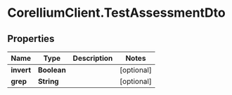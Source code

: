 # CorelliumClient.TestAssessmentDto

## Properties

Name | Type | Description | Notes
------------ | ------------- | ------------- | -------------
**invert** | **Boolean** |  | [optional] 
**grep** | **String** |  | [optional] 


